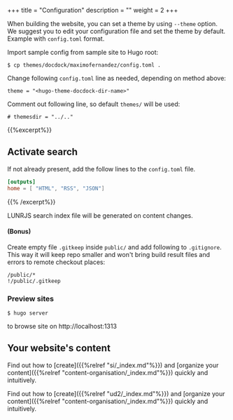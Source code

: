 +++
title = "Configuration"
description = ""
weight = 2
+++

When building the website, you can set a theme by using `--theme` option. We suggest you to edit your configuration file and set the theme by default. Example with `config.toml` format.
<!--more-->

Import sample config from sample site to Hugo root:

```
$ cp themes/docdock/maximofernandez/config.toml .
```

Change following `config.toml` line as needed, depending on method above:
```
theme = "<hugo-theme-docdock-dir-name>"
```
Comment out following line, so default `themes/` will be used:

```
# themesdir = "../.."
```


{{%excerpt%}}
## Activate search

If not already present, add the follow lines to the `config.toml` file.

```toml
[outputs]
home = [ "HTML", "RSS", "JSON"]
```
{{% /excerpt%}}


LUNRJS search index file will be generated on content changes.

#### (Bonus)
Create empty file `.gitkeep` inside `public/` and add following to `.gitignore`.  This way it will keep repo smaller and won't bring build result files and errors to remote checkout places:
```
/public/*
!/public/.gitkeep
```

### Preview sites
```
$ hugo server
```
to browse site on http://localhost:1313

## Your website's content

Find out how to [create]({{%relref "si/_index.md"%}}) and [organize your content]({{%relref "content-organisation/_index.md"%}}) quickly and intuitively.

Find out how to [create]({{%relref "ud2/_index.md"%}}) and [organize your content]({{%relref "content-organisation/_index.md"%}}) quickly and intuitively.
